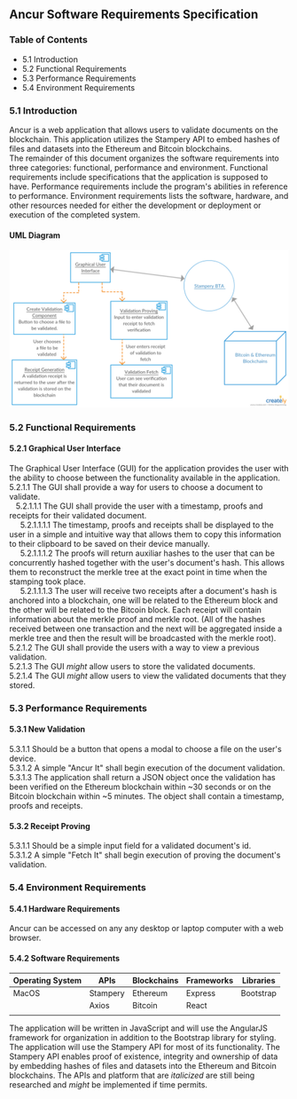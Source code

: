 ## Ancur Software Requirements Specification  

### Table of Contents
* 5.1 Introduction
* 5.2 Functional Requirements
* 5.3 Performance Requirements
* 5.4 Environment Requirements

### 5.1 Introduction  
Ancur is a web application that allows users to validate documents on the blockchain.
This application utilizes the Stampery API to embed hashes of files and datasets into the Ethereum and Bitcoin blockchains.   
The remainder of this document organizes the software requirements into three categories: functional, performance and environment. Functional requirements include specifications that the application is supposed to have. Performance requirements include the program's abilities in reference to performance. Environment requirements lists the software, hardware, and other resources needed for either the development or deployment or execution of the completed system.  
#### UML Diagram  
![](/documents/diagrams/ancur-uml-diagram.jpg)  

### 5.2 Functional Requirements
#### 5.2.1 Graphical User Interface  
The Graphical User Interface (GUI) for the application provides the user with the ability to choose between the functionality available in the application.  
5.2.1.1 The GUI shall provide a way for users to choose a document to validate.  
&nbsp;&nbsp; 5.2.1.1.1 The GUI shall provide the user with a timestamp, proofs and receipts for their validated document.  
&nbsp;&nbsp;&nbsp;&nbsp; 5.2.1.1.1.1 The timestamp, proofs and receipts shall be displayed to the user in a simple and intuitive way that allows them to copy this information to their clipboard to be saved on their device manually.  
&nbsp;&nbsp;&nbsp;&nbsp; 5.2.1.1.1.2 The proofs will return auxiliar hashes to the user that can be concurrently hashed together with the user's document's hash. This allows them to reconstruct the merkle tree at the exact point in time when the stamping took place.  
&nbsp;&nbsp;&nbsp;&nbsp; 5.2.1.1.1.3 The user will receive two receipts after a document's hash is anchored into a blockchain, one will be related to the Ethereum block and the other will be related to the Bitcoin block. Each receipt will contain information about the merkle proof and merkle root. (All of the hashes received between one transaction and the next will be aggregated inside a merkle tree and then the result will be broadcasted with the merkle root).  
5.2.1.2 The GUI shall provide the users with a way to view a previous validation.  
5.2.1.3 The GUI *might* allow users to store the validated documents.  
5.2.1.4 The GUI *might* allow users to view the validated documents that they stored.  

### 5.3 Performance Requirements  
#### 5.3.1 New Validation  
5.3.1.1 Should be a button that opens a modal to choose a file on the user's device.  
5.3.1.2 A simple "Ancur It" shall begin execution of the document validation.  
5.3.1.3 The application shall return a JSON object once the validation has been verified on the Ethereum blockchain within ~30 seconds or on the Bitcoin blockchain within ~5 minutes. The object shall contain a timestamp, proofs and receipts.
#### 5.3.2 Receipt Proving  
5.3.1.1 Should be a simple input field for a validated document's id.  
5.3.1.2 A simple "Fetch It" shall begin execution of proving the document's validation.  

### 5.4 Environment Requirements  
#### 5.4.1 Hardware Requirements  
Ancur can be accessed on any any desktop or laptop computer with a web browser.  
#### 5.4.2 Software Requirements  
Operating System | APIs | Blockchains | Frameworks | Libraries
--- | --- | --- | --- | ---
MacOS | Stampery | Ethereum | Express | Bootstrap
|  | Axios | Bitcoin | React |
|  |  |  |  |  

The application will be written in JavaScript and will use the AngularJS framework for organization in addition to the Bootstrap library for styling. The application will use the Stampery API for most of its functionality. The Stampery API enables proof of existence, integrity and ownership of data by embedding hashes of files and datasets into the Ethereum and Bitcoin blockchains. The APIs and platform that are *italicized* are still being researched and *might* be implemented if time permits.
